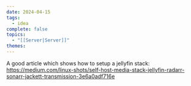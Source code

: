 ```yaml
---
date: 2024-04-15
tags:
  - idea
complete: false
topics:
  - "[[Server|Server]]"
themes: 
---
```

A good article which shows how to setup a jellyfin stack:
https://medium.com/linux-shots/self-host-media-stack-jellyfin-radarr-sonarr-jackett-transmission-3e6a0adf716e